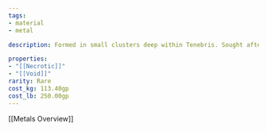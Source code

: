 ```yaml
---
tags:
- material
- metal

description: Formed in small clusters deep within Tenebris. Sought after in part due to its necrotic qualities, but also because of the aura of permanent darkness that surrounds it

properties:
- "[[Necrotic]]"
- "[[Void]]"
rarity: Rare
cost_kg: 113.40gp
cost_lb: 250.00gp
---
```

[[Metals Overview]]